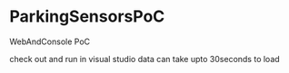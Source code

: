 # ParkingSensorsPoC
WebAndConsole PoC

check out and run in visual studio
data can take upto 30seconds to load

